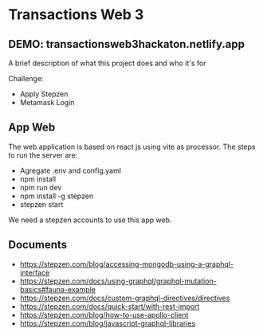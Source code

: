 # Transactions Web 3
## DEMO: transactionsweb3hackaton.netlify.app

A brief description of what this project does and who it's for

Challenge: 
- Apply Stepzen 
- Metamask Login

## App Web

The web application is based on react js using vite as processor. The steps to run the server are:

- Agregate .env and config.yaml
- npm install
- npm run dev
- npm install -g stepzen
- stepzen start

We need a stepzen accounts to use this app web.

## Documents

- https://stepzen.com/blog/accessing-mongodb-using-a-graphql-interface
- https://stepzen.com/docs/using-graphql/graphql-mutation-basics#fauna-example
- https://stepzen.com/docs/custom-graphql-directives/directives
- https://stepzen.com/docs/quick-start/with-rest-import
- https://stepzen.com/blog/how-to-use-apollo-client
- https://stepzen.com/blog/javascript-graphql-libraries
